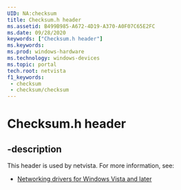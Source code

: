 ```yaml
---
UID: NA:checksum
title: Checksum.h header
ms.assetid: B499B985-A672-4D19-A370-A0F07C65E2FC
ms.date: 09/28/2020
keywords: ["Checksum.h header"]
ms.keywords: 
ms.prod: windows-hardware
ms.technology: windows-devices
ms.topic: portal
tech.root: netvista
f1_keywords:
 - checksum
 - checksum/checksum
---
```


# Checksum.h header


## -description

This header is used by netvista. For more information, see:

- [Networking drivers for Windows Vista and later](../_netvista/index.md)

